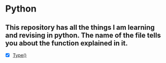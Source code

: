 # Python
## This repository has all the things I am learning and revising in python. The name of the file tells you about the function explained in it.
- [x] [Type()](https://github.com/Coding-Storm/Python/blob/main/type())
